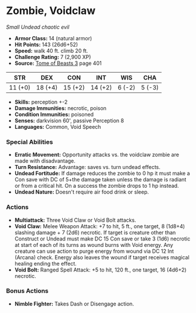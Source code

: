 # Zombie, Voidclaw

*Small* *Undead* *chaotic evil*

- **Armor Class:** 14 (natural armor)
- **Hit Points:** 143 (26d6+52)
- **Speed:** walk 40 ft. climb 20 ft.
- **Challenge Rating:** 7 (2,900 XP)
- **Source:** [Tome of Beasts 3](https://koboldpress.com/kpstore/product/tome-of-beasts-3-for-5th-edition/) page 401

| STR | DEX | CON | INT | WIS | CHA |
| --- | --- | --- | --- | --- | --- |
| 11 (+0) | 18 (+4) | 15 (+2) | 14 (+2) | 6 (-2) | 5 (-3) |

- **Skills:** perception +-2
- **Damage Immunities:** necrotic, poison
- **Condition Immunities:** poisoned
- **Senses:** darkvision 60', passive Perception 8
- **Languages:** Common, Void Speech

### Special Abilities

- **Erratic Movement:** Opportunity attacks vs. the voidclaw zombie are made with disadvantage.
- **Turn Resistance:** Advantage: saves vs. turn undead effects.
- **Undead Fortitude:** If damage reduces the zombie to 0 hp it must make a Con save with DC of 5+the damage taken unless the damage is radiant or from a critical hit. On a success the zombie drops to 1 hp instead.
- **Undead Nature:** Doesn't require air food drink or sleep.

### Actions

- **Multiattack:** Three Void Claw or Void Bolt attacks.
- **Void Claw:** Melee Weapon Attack: +7 to hit, 5 ft., one target, 8 (1d8+4) slashing damage + 7 (2d6) necrotic. If target is creature other than Construct or Undead must make DC 15 Con save or take 3 (1d6) necrotic at start of each of its turns as wound burns with Void energy. Any creature can use action to purge energy from wound via DC 12 Int (Arcana) check. Energy also leaves the wound if target receives magical healing ending the effect.
- **Void Bolt:** Ranged Spell Attack: +5 to hit, 120 ft., one target, 16 (4d6+2) necrotic.

### Bonus Actions

- **Nimble Fighter:** Takes Dash or Disengage action.


